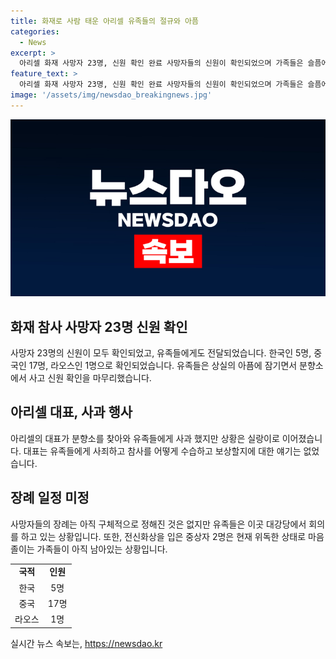 ```yaml
---
title: 화재로 사람 태운 아리셀 유족들의 절규와 아픔
categories:
  - News
excerpt: >
  아리셀 화재 사망자 23명, 신원 확인 완료 사망자들의 신원이 확인되었으며 가족들은 슬픔에 잠겨 있습니다. 유족 중 한 분은 목걸이를 통해 딸을 알아볼 수 있다던데, 그 역시 녹아 없어졌다고 합니다. 아리셀 대표는 유족들에게 사과하러 분향소를 찾았지만 보상 대신 죄송한 말뿐이었습니다. 장례는 미정이며, 중상자 2명의 상태가 여전히 위독하다고 합니다. 클릭하여 상세 내용을 확인하세요.
feature_text: >
  아리셀 화재 사망자 23명, 신원 확인 완료 사망자들의 신원이 확인되었으며 가족들은 슬픔에 잠겨 있습니다. 유족 중 한 분은 목걸이를 통해 딸을 알아볼 수 있다던데, 그 역시 녹아 없어졌다고 합니다. 아리셀 대표는 유족들에게 사과하러 분향소를 찾았지만 보상 대신 죄송한 말뿐이었습니다. 장례는 미정이며, 중상자 2명의 상태가 여전히 위독하다고 합니다. 클릭하여 상세 내용을 확인하세요.
image: '/assets/img/newsdao_breakingnews.jpg'
---
```


<p><img src="/assets/img/newsdao_breakingnews.jpg" alt="implanttips 속보" /></p>

<h2 data-ke-size="size26">화재 참사 사망자 23명 신원 확인</h2>

<p data-ke-size="size16">사망자 23명의 신원이 모두 확인되었고, 유족들에게도 전달되었습니다. 한국인 5명, 중국인 17명, 라오스인 1명으로 확인되었습니다. 유족들은 상실의 아픔에 잠기면서 분향소에서 사고 신원 확인을 마무리했습니다.</p>

<h2 data-ke-size="size26">아리셀 대표, 사과 행사</h2>

<p data-ke-size="size16">아리셀의 대표가 분향소를 찾아와 유족들에게 사과 했지만 상황은 실랑이로 이어졌습니다. 대표는 유족들에게 사죄하고 참사를 어떻게 수습하고 보상할지에 대한 얘기는 없었습니다.</p>

<h2 data-ke-size="size26">장례 일정 미정</h2>

<p data-ke-size="size16">사망자들의 장례는 아직 구체적으로 정해진 것은 없지만 유족들은 이곳 대강당에서 회의를 하고 있는 상황입니다. 또한, 전신화상을 입은 중상자 2명은 현재 위독한 상태로 마음 졸이는 가족들이 아직 남아있는 상황입니다.</p>

<table>
    <tr>
        <td style="text-align: center; height: 17px;"><b>국적</b></td>
        <td style="text-align: center; height: 17px;"><b>인원</b></td>
    </tr>
    <tr>
        <td style="text-align: center; height: 17px;">한국</td>
        <td style="text-align: center; height: 17px;">5명</td>
    </tr>
    <tr>
        <td style="text-align: center; height: 17px;">중국</td>
        <td style="text-align: center; height: 17px;">17명</td>
    </tr>
    <tr>
        <td style="text-align: center; height: 17px;">라오스</td>
        <td style="text-align: center; height: 17px;">1명</td>
    </tr>
</table>
실시간 뉴스 속보는, <a href="https://newsdao.kr" rel="dofollow">https://newsdao.kr</a>


